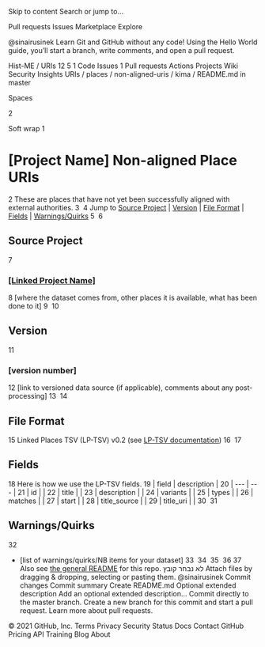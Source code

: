 Skip to content
Search or jump to…

Pull requests
Issues
Marketplace
Explore
 
@sinairusinek 
Learn Git and GitHub without any code!
Using the Hello World guide, you’ll start a branch, write comments, and open a pull request.


Hist-ME
/
URIs
12
5
1
Code
Issues
1
Pull requests
Actions
Projects
Wiki
Security
Insights
URIs
/
places
/
non-aligned-uris
/
kima
/
README.md
in
master
 

Spaces

2

Soft wrap
1
# [Project Name] Non-aligned Place URIs
2
These are places that have not yet been successfully aligned with external authorities. 
3
​
4
Jump to [Source Project](#source-project) | [Version](#version) | [File Format](#file-format) | [Fields](#fields) | [Warnings/Quirks](#warningsquirks)
5
​
6
## Source Project
7
### [[Linked Project Name]](#)
8
[where the dataset comes from, other places it is available, what has been done to it]
9
​
10
## Version
11
### [version number]
12
[link to versioned data source (if applicable), comments about any post-processing]
13
​
14
## File Format
15
Linked Places TSV (LP-TSV) v0.2 (see [LP-TSV documentation](https://github.com/LinkedPasts/linked-places/blob/master/tsv_0.2.md))
16
​
17
## Fields
18
Here is how we use the LP-TSV fields.
19
| field | description |
20
| --- | --- |
21
| id |  |
22
| title |  |
23
| description |  |
24
| variants |  |
25
| types |  |
26
| matches |  |
27
| start |  |
28
| title_source |  |
29
| title_uri | |
30
​
31
## Warnings/Quirks
32
- [list of warnings/quirks/NB items for your dataset] 
33
​
34
​
35
​
36
​
37
Also see [the general README](https://github.com/Hist-ME/URIs/blob/master/README.md) for this repo.
לא נבחר קובץ
Attach files by dragging & dropping, selecting or pasting them.
@sinairusinek
Commit changes
Commit summary
Create README.md
Optional extended description
Add an optional extended description…
 Commit directly to the master branch.
 Create a new branch for this commit and start a pull request. Learn more about pull requests.
 
© 2021 GitHub, Inc.
Terms
Privacy
Security
Status
Docs
Contact GitHub
Pricing
API
Training
Blog
About
